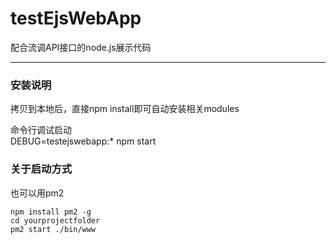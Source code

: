 # testEjsWebApp
配合流调API接口的node.js展示代码


----------


### 安装说明
拷贝到本地后，直接npm install即可自动安装相关modules

命令行调试启动  
DEBUG=testejswebapp:* npm start

### 关于启动方式
也可以用pm2

`npm install pm2 -g`  
`cd yourprojectfolder`  
`pm2 start ./bin/www`  
